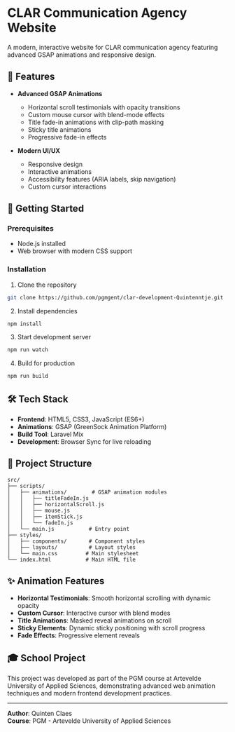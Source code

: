 # CLAR Communication Agency Website

A modern, interactive website for CLAR communication agency featuring advanced GSAP animations and responsive design.

## 🎯 Features

- **Advanced GSAP Animations**

  - Horizontal scroll testimonials with opacity transitions
  - Custom mouse cursor with blend-mode effects
  - Title fade-in animations with clip-path masking
  - Sticky title animations
  - Progressive fade-in effects

- **Modern UI/UX**
  - Responsive design
  - Interactive animations
  - Accessibility features (ARIA labels, skip navigation)
  - Custom cursor interactions

## 🚀 Getting Started

### Prerequisites

- Node.js installed
- Web browser with modern CSS support

### Installation

1. Clone the repository

```bash
git clone https://github.com/pgmgent/clar-development-Quintenntje.git
```

2. Install dependencies

```bash
npm install
```

3. Start development server

```bash
npm run watch
```

4. Build for production

```bash
npm run build
```

## 🛠️ Tech Stack

- **Frontend**: HTML5, CSS3, JavaScript (ES6+)
- **Animations**: GSAP (GreenSock Animation Platform)
- **Build Tool**: Laravel Mix
- **Development**: Browser Sync for live reloading

## 📁 Project Structure

```
src/
├── scripts/
│   ├── animations/        # GSAP animation modules
│   │   ├── titleFadeIn.js
│   │   ├── horizontalScroll.js
│   │   ├── mouse.js
│   │   ├── itemStick.js
│   │   └── fadeIn.js
│   └── main.js           # Entry point
├── styles/
│   ├── components/       # Component styles
│   ├── layouts/          # Layout styles
│   └── main.css         # Main stylesheet
└── index.html           # Main HTML file
```

## ✨ Animation Features

- **Horizontal Testimonials**: Smooth horizontal scrolling with dynamic opacity
- **Custom Cursor**: Interactive cursor with blend modes
- **Title Animations**: Masked reveal animations on scroll
- **Sticky Elements**: Dynamic sticky positioning with scroll progress
- **Fade Effects**: Progressive element reveals

## 🎓 School Project

This project was developed as part of the PGM course at Artevelde University of Applied Sciences, demonstrating advanced web animation techniques and modern frontend development practices.

---

**Author**: Quinten Claes  
**Course**: PGM - Artevelde University of Applied Sciences
